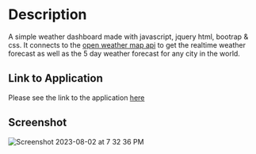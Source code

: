 # Description

A simple weather dashboard made with javascript, jquery html, bootrap & css. It connects to the [open weather map api](https://openweathermap.org/api) to get the realtime weather forecast as well as the 5 day weather forecast for any city in the world.

## Link to Application

Please see the link to the application [here](https://omarx.github.io/Weather-Dashboard/)


## Screenshot

![Screenshot 2023-08-02 at 7 32 36 PM](https://github.com/omarx/Weather-Dashboard/assets/4944767/5d233cf7-5b20-49b8-969e-966df539ae7a)
